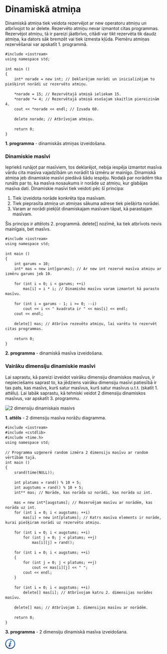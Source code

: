 # Dinamiskā atmiņa

Dinamiskā atmiņa tiek veidota rezervējot ar new operatoru atmiņu un atbrīvojot to ar delete. Rezervēto atmiņu nevar izmantot citas programmas. Rezervējot atmiņu, tā ir pareizi jāatbrīvo, citādi var tikt rezervēta tik daudz atmiņa, ka dators sāk bremzēt vai tiek izmesta kļūda. Piemēru atmiņas rezervēšanai var apskatīt 1. programmā.

```
#include <iostream>
using namespace std;

int main ()
{
    int* norade = new int; // Deklarējam norādi un inicializējam to piešķirot norādi uz rezervēto atmiņu.

    *norade = 15; // Rezervētajā atmiņā ieliekam 15.
    *norade *= 4; // Rezervētajā atmiņā esošajam skaitlim piereizinām 4.
    cout << *norade << endl; // Izvada 60.

    delete norade; // Atbrīvojam atmiņu.

    return 0;
}
```

**1. programma** - dinamiskās atmiņas izveidošana.
 

### Dinamiskie masīvi

Iepriekš runājot par masīviem, tos deklarējot, nebija iespēja izmantot masīva vārdu cita masīva vajadzībām un norādīt tā izmēru ar mainīgo. Dinamiskā atmiņa jeb dinamiskie masīvi piedāvā šādu iespēju. Nodaļā par norādēm tika runāts par to, ka masīva nosaukums ir norāde uz atmiņu, kur glabājas masīva dati. Dinamiskie masīvi tiek veidoti pēc šī principa:

1. Tiek izveidota norāde konkrēta tipa masīvam.
1. Tiek pieprasīta atmiņa un atmiņas sākuma adrese tiek piešķirta norādei.
1. Varam ar norādi piekļūt dinamiskajam masīvam tāpat, kā parastajam masīvam.

Šis princips ir attēlots 2. programmā. delete[] nozīmē, ka tiek atbrīvots nevis mainīgais, bet masīvs.

```
#include <iostream>
using namespace std;

int main ()
{
    int garums = 10;
    int* mas = new int[garums]; // Ar new int rezervē masīva atmiņu ar izmēru garums jeb 10.

    for (int i = 0; i < garums; ++i)
        mas[i] = i * i; // Dinamisko masīvu varam izmantot kā parasto masīvu.

    for (int i = garums - 1; i >= 0; --i)
        cout << i << " kvadrata ir " << mas[i] << endl;
    cout << endl;

    delete[] mas; // Atbrīvo rezevēto atmiņu, lai varētu to rezervēt citas programmas.

    return 0;
}
```

**2. programma** - dinamiskā masīva izveidošana.
 

### Vairāku dimensiju dinamiskie masīvi

Lai saprastu, kā pareizi izveidot vairāku dimensiju dinamiskos masīvus, ir nepieciešams saprast to, ka jēdziens vairāku dimensiju masīvi patiesībā ir tas pats, kas masīvs, kurš satur masīvus, kurš satur masīvus u.t.t. (skatīt 1. attēlu). Lai labāk saprastu, kā tehniski veidot 2 dimensiju dinamiskos masīvus, var apskatīt 3. programmu.

![2 dimensiju dinamiskais masivs](/media/theory/masivs_dinamisks.png)

**1. attēls** - 2 dimensiju masīva norāžu diagramma.
 

```
#include <iostream>
#include <cstdlib>
#include <time.h>
using namespace std;

// Programma uzģenerē random izmēra 2 dimensiju masīvu ar random vērtībām tajā.
int main ()
{
    srand(time(NULL));

    int platums = rand() % 10 + 5;
    int augstums = rand() % 10 + 5;
    int** mas; // Norāde, kas norāda uz norādi, kas norāda uz int.

    mas = new int*[augstums]; // Rezervējam masīvu ar norādēm, kas norāda uz int.
    for (int i = 0; i < augstums; ++i)
        mas[i] = new int[platums]; // Katrs masīva elements ir norāde, kurai piešķiram norādi uz rezervēto atmiņu.

    for (int i = 0; i < augstums; ++i)
        for (int j = 0; j < platums; ++j)
            mas[i][j] = rand();

    for (int i = 0; i < augstums; ++i)
    {
        for (int j = 0; j < platums; ++j)
            cout << mas[i][j] << " ";
        cout << endl;
    }

    for (int i = 0; i < augstums; ++i)
        delete[] mas[i]; // Atbrīvojam katru 2. dimensijas norādes masīvu.

    delete[] mas; // Atbrīvojam 1. dimensijas masīvu ar norādēm.

    return 0;
}

```

**3. programma** - 2 dimensiju dinamiskā masīva izveidošana.
 

<a href="http://www.cplusplus.com/doc/tutorial/dynamic/" target="_blank">![Vairāk informācija](/media/theory/information.png)</a>